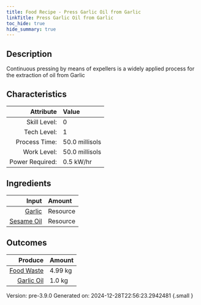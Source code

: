 ```yaml
---
title: Food Recipe - Press Garlic Oil from Garlic
linkTitle: Press Garlic Oil from Garlic
toc_hide: true
hide_summary: true
---
```


## Description
 Continuous pressing by means of expellers is a widely applied&#10;&#9;&#9;&#9;&#9;&#9;&#9;process for the extraction of oil from Garlic

## Characteristics

| Attribute      | Value |
|--------:|:------|
|Skill Level:|0|
|Tech Level:|1|
|Process Time:|50.0 millisols|
|Work Level:|50.0 millisols|
|Power Required:|0.5 kW/hr|

## Ingredients

| Input      | Amount |
|--------:|:------|
|[Garlic](/docs/definitions/resource/garlic)|Resource|5.0 kg|
|[Sesame Oil](/docs/definitions/resource/sesame-oil)|Resource|0.99 kg|

## Outcomes


| Produce      | Amount |
|--------:|:------|
|[Food Waste](/docs/definitions/resource/food-waste)|4.99 kg|
|[Garlic Oil](/docs/definitions/resource/garlic-oil)|1.0 kg|


Version: pre-3.9.0 Generated on: 2024-12-28T22:56:23.2942481
{.small }

